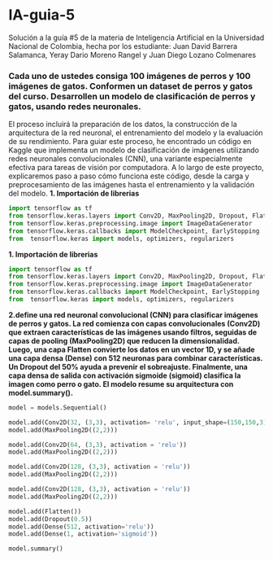 # IA-guia-5
Solución a la guía #5 de la materia de Inteligencia Artificial en la Universidad Nacional de Colombia, hecha por los estudiante: Juan David Barrera Salamanca, Yeray Dario Moreno Rangel y Juan Diego Lozano Colmenares

### Cada uno de ustedes consiga 100 imágenes de perros y 100 imágenes de gatos. Conformen un dataset de perros y gatos del curso. Desarrollen un modelo de clasificación de perros y gatos, usando redes neuronales.

El proceso incluirá la preparación de los datos, la construcción de la arquitectura de la red neuronal, el entrenamiento del modelo y la evaluación de su rendimiento. Para guiar este proceso, he encontrado un código en Kaggle que implementa un modelo de clasificación de imágenes utilizando redes neuronales convolucionales (CNN), una variante especialmente efectiva para tareas de visión por computadora. A lo largo de este proyecto, explicaremos paso a paso cómo funciona este código, desde la carga y preprocesamiento de las imágenes hasta el entrenamiento y la validación del modelo.
**1. Importación de librerias**
```python
import tensorflow as tf 
from tensorflow.keras.layers import Conv2D, MaxPooling2D, Dropout, Flatten, Dense
from tensorflow.keras.preprocessing.image import ImageDataGenerator
from tensorflow.keras.callbacks import ModelCheckpoint, EarlyStopping
from  tensorflow.keras import models, optimizers, regularizers
```

**1. Importación de librerias**
```python
import tensorflow as tf 
from tensorflow.keras.layers import Conv2D, MaxPooling2D, Dropout, Flatten, Dense
from tensorflow.keras.preprocessing.image import ImageDataGenerator
from tensorflow.keras.callbacks import ModelCheckpoint, EarlyStopping
from  tensorflow.keras import models, optimizers, regularizers
```
**2.define una red neuronal convolucional (CNN) para clasificar imágenes de perros y gatos. La red comienza con capas convolucionales (Conv2D) que extraen características de las imágenes usando filtros, seguidas de capas de pooling (MaxPooling2D) que reducen la dimensionalidad. Luego, una capa Flatten convierte los datos en un vector 1D, y se añade una capa densa (Dense) con 512 neuronas para combinar características. Un Dropout del 50% ayuda a prevenir el sobreajuste. Finalmente, una capa densa de salida con activación sigmoide (sigmoid) clasifica la imagen como perro o gato. El modelo resume su arquitectura con model.summary().**
```python
model = models.Sequential()

model.add(Conv2D(32, (3,3), activation= 'relu', input_shape=(150,150,3)))
model.add(MaxPooling2D((2,2)))

model.add(Conv2D(64, (3,3), activation = 'relu'))
model.add(MaxPooling2D((2,2)))

model.add(Conv2D(128, (3,3), activation = 'relu'))
model.add(MaxPooling2D((2,2)))

model.add(Conv2D(128, (3,3), activation = 'relu'))
model.add(MaxPooling2D((2,2)))

model.add(Flatten())
model.add(Dropout(0.5))
model.add(Dense(512, activation='relu'))
model.add(Dense(1, activation='sigmoid'))

model.summary()
```
